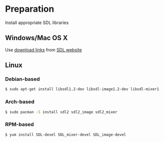 #  Preparation

Install appropriate SDL libraries

## Windows/Mac OS X
Use [download links](https://www.libsdl.org/download-2.0.php) from [SDL website](https://www.libsdl.org)

## Linux
### Debian-based
```bash
$ sudo apt-get install libsdl1.2-dev libsdl-image1.2-dev libsdl-mixer1.2-dev
```
### Arch-based
```bash
$ sudo pacman -S install sdl2 sdl2_image sdl2_mixer
```

### RPM-based
```bash
$ yum install SDL-devel SDL_mixer-devel SDL_image-devel
```
